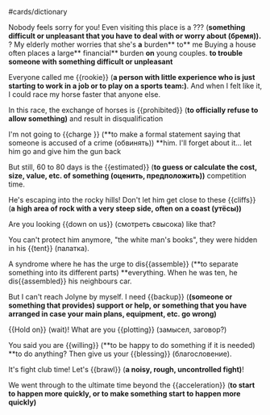 #cards/dictionary 

Nobody feels sorry for you! Even visiting this place is a ??? (**something difficult or unpleasant that you have to deal with or worry about (бремя)).**
?
My elderly mother worries that she's **a** burden** to** me
Buying a house often places a large** financial** burden **on** young couples.
**to trouble someone with something difficult or unpleasant** <!--SR:!2024-02-17,9,264--> 

Everyone called me {{rookie}} (**a person with little experience who is just starting to work in a job or to play on a sports team:)**. And when I felt like it, I could race my horse faster that anyone else. 

In this race, the exchange of horses is {{prohibited}} (**to officially refuse to allow something)** and result in disqualification <!--SR:!2024-03-03,20,264-->

I'm not going to {{charge }} (**to make a formal statement saying that someone is accused of a crime (обвинять)) **him. I'll forget about it... let him go and give him the gun back <!--SR:!2024-03-24,60,314-->

But still, 60 to 80 days is the {{estimated}} (**to guess or calculate the cost, size, value, etc. of something (оценить, предположить))** competition time.

He's escaping into the rocky hills! Don't let him get close to these {{cliffs}} (**a high area of rock with a very steep side, often on a coast (утёсы))** <!--SR:!2024-03-07,20,264-->

Are you looking {{down on us}} (смотреть свысока) like that? <!--SR:!2024-03-19,40,262-->

You can't protect him anymore, "the white man's books", they were hidden in his {{tent}} (палатка). <!--SR:!2024-02-13,39,290-->

A syndrome where he has the urge to dis{{assemble}} (**to separate something into its different parts) **everything. When he was ten, he dis{{assembled}} his neighbours car. <!--SR:!2024-02-20,30,279!2000-01-01,1,250-->

But I can't reach Jolyne by myself. I need {{backup}} (**(someone or something that provides) support or help, or something that you have arranged in case your main plans, equipment, etc. go wrong)** <!--SR:!2024-03-21,38,263--> 

{{Hold on}} (wait)! What are you {{plotting}} (замысел, заговор?) <!--SR:!2000-01-01,1,250!2024-04-27,71,274-->

You said you are {{willing}} (**to be happy to do something if it is needed) **to do anything? Then give us your {{blessing}}  (благословение). <!--SR:!2024-03-27,64,270!2000-01-01,1,250-->

It's fight club time! Let's {{brawl}} (**a noisy, rough, uncontrolled fight)**! <!--SR:!2024-03-05,42,252--> 

We went through to the ultimate time beyond the {{acceleration}} (**to start to happen more quickly, or to make something start to happen more quickly)** <!--SR:!2024-02-15,23,282--> 